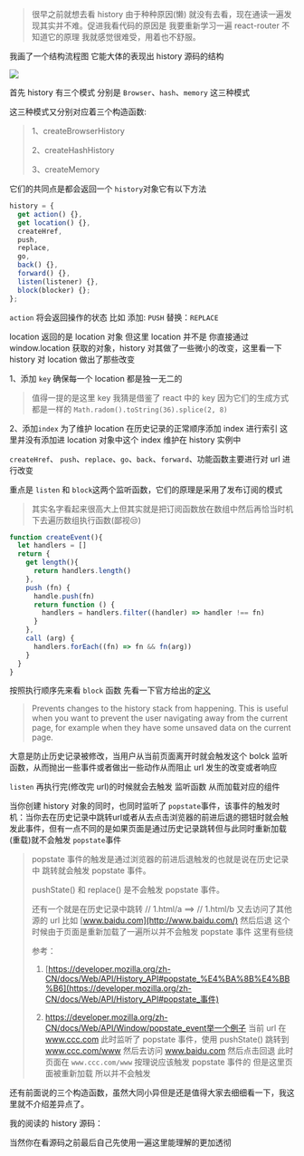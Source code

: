 > 很早之前就想去看 history 由于种种原因(懒) 就没有去看，现在通读一遍发现其实并不难。促进我看代码的原因是 我要重新学习一遍 react-router 不知道它的原理 我就感觉很难受，用着也不舒服。

我画了一个结构流程图 它能大体的表现出 history 源码的结构

![](https://user-images.githubusercontent.com/63789659/199401967-1e542508-f073-43d4-8c6b-b5ed2861517e.png)

首先 history 有三个模式 分别是 `Browser`、`hash`、`memory` 这三种模式

这三种模式又分别对应着三个构造函数:

>1、createBrowserHistory
>
>2、createHashHistory
>
>3、createMemory

它们的共同点是都会返回一个 `history`对象它有以下方法

~~~js
history = {
  get action() {},
  get location() {},
  createHref,
  push,
  replace,
  go,
  back() {},
  forward() {},
  listen(listener) {},
  block(blocker) {};
};
~~~

`action` 将会返回操作的状态 比如 添加: `PUSH` 替换：`REPLACE`

location 返回的是 location 对象 但这里 location 并不是 你直接通过 window.location 获取的对象，history 对其做了一些微小的改变，这里看一下 history 对 location 做出了那些改变

1、添加 `key` 确保每一个 location 都是独一无二的 

> 值得一提的是这里 key 我猜是借鉴了 react 中的 key 因为它们的生成方式都是一样的 `Math.radom().toString(36).splice(2, 8) `

2、添加`index` 为了维护 location 在历史记录的正常顺序添加 index 进行索引 这里并没有添加进 location 对象中这个 index 维护在 history 实例中 

`createHref`、 `push`、`replace`、`go`、`back`、`forward`、功能函数主要进行对 url 进行改变

重点是 `listen` 和 `block`这两个监听函数，它们的原理是采用了发布订阅的模式
> 其实名字看起来很高大上但其实就是把订阅函数放在数组中然后再恰当时机下去遍历数组执行函数(鄙视😒)
~~~js
function createEvent(){
  let handlers = []
  return {
    get length(){
      return handlers.length()
    },
    push (fn) {
      handle.push(fn)
      return function () {
        handlers = handlers.filter((handler) => handler !== fn)
      }
    },  
    call (arg) {
      handlers.forEach((fn) => fn && fn(arg))
    }
  }
}
~~~

按照执行顺序先来看 `block` 函数 先看一下官方给出的[定义](https://github.com/remix-run/history/blob/dev/docs/api-reference.md#createbrowserhistory)

> Prevents changes to the history stack from happening. This is useful when you want to prevent the user navigating away from the current page, for example when they have some unsaved data on the current page.

大意是防止历史记录被修改，当用户从当前页面离开时就会触发这个 bolck 监听函数，从而抛出一些事件或者做出一些动作从而阻止 url 发生的改变或者响应

`listen` 再执行完(修改完 url)的时候就会去触发 监听函数 从而加载对应的组件

当你创建 history 对象的同时，也同时监听了 `popstate`事件，该事件的触发时机：当你去在历史记录中跳转url或者从去点击浏览器的前进后退的摁钮时就会触发此事件，但有一点不同的是如果页面是通过历史记录跳转但与此同时重新加载(重载)就不会触发 `popstate`事件

> popstate 事件的触发是通过浏览器的前进后退触发的也就是说在历史记录中 跳转就会触发 popstate 事件。
>
>  pushState() 和 replace() 是不会触发 popstate 事件。
>
>  还有一个就是在历史记录中跳转  // 1.html/a   ==> // 1.html/b 又去访问了其他源的 url 比如 [www.baidu.com](http://www.baidu.com/) 然后后退 这个时候由于页面是重新加载了一遍所以并不会触发 popstate 事件 这里有些绕  
>
> 参考： 
>
> 1. [https://developer.mozilla.org/zh-CN/docs/Web/API/History_API#popstate_%E4%BA%8B%E4%BB%B6](https://developer.mozilla.org/zh-CN/docs/Web/API/History_API#popstate_事件) 
>
> 2. https://developer.mozilla.org/zh-CN/docs/Web/API/Window/popstate_event举一个例子 当前 url 在 www.ccc.com  此时监听了 popstate 事件，使用 pushState() 跳转到 www.ccc.com/www 然后去访问 www.baidu.com 然后点击回退 此时页面在 `www.ccc.com/www` 按理说应该触发 popstate 事件的 但是这里页面被重新加载 所以并不会触发

还有前面说的三个构造函数，虽然大同小异但是还是值得大家去细细看一下，我这里就不介绍差异点了。

我的阅读的 history 源码：

当然你在看源码之前最后自己先使用一遍这里能理解的更加透彻
